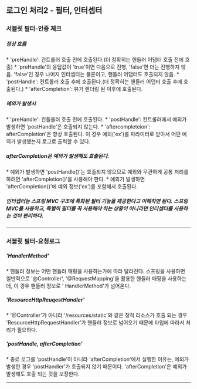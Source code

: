 <h2>로그인 처리2 - 필터, 인터셉터</h2>

<h3>서블릿 필터-인증 체크</h3>

<h5>정상 흐름</h5>
* 'preHandle': 컨트롤러 호출 전에 호출된다.(더 정확히는 핸들러 어댑터 호출 전에 호출)
  * 'preHandle'의 응답값이 'true'이면 다음으로 진행, 'false'면 더는 진행하지 않음. 'false'인 경우 나머지 인터셉터는 물론이고, 핸들러 어댑터도 호출되지 않음.
* 'postHandle': 컨트롤러 호출 후에 호출된다.(더 정확히는 핸들러 어댑터 호출 후에 호출된다.)
* 'afterCompletion': 뷰가 렌더링 된 이후에 호출된다.

<h5>예외가 발생시 </h5> 
* 'preHandle': 컨틀롤러 호출 전에 호출된다.
* 'postHandle': 컨트롤러에서 예외가 발생하면 'postHandle'은 호출되지 않는다.
* 'aftercompleteion': afterCompletion'은 항상 호출된다. 이 경우 예외('ex')를 파라미터로 받아서 어떤 예외가 발생했는지 로그로 출력할 수 있다.

<h5>afterCompletion은 예외가 발생해도 호출된다.</h5>
* 예외가 발생하면 'postHandle()'는 호출되지 않으므로 예외와 무관하게 공통 처리를 하려면 'afterCompletion()'을 사용해야 한다.
* 예외가 발생하면 'afterCompletion()'에 예외 정보('ex')를 포함해서 호출된다.

<h5>인터셉터는 스프링 MVC 구조에 특화된 필터 기능을 제공한다고 이해하면 된다. 스프링 MVC를 사용하고, 특별히 필터를 꼭 사용해야 하는 상황이 아니라면 인터셉터를 사용하는 것이 편리하다.</h5>

<hr>
<h3>서블릿 필터-요청로그</h3>
<h5>'HandlerMethod'</h5>
* 핸들러 정보는 어떤 핸들러 매핑을 사용하는가에 따라 달라진다. 스프링을 사용하면 일반적으로 '@Controller', '@RequestMapping'을 활용한 핸들러 매핑을 사용하는데, 이 경우 핸들러 정보로 ' HandlerMethod'가 넘어온다.
<h5>'ResourceHttpReuqestHandler'</h5>
* '@Controller'가 아니라 '/resources/static'와 같은 정적 리소스가 호출 되는 경우 'ResourceHttpRequestHandler'가 핸들러 정보로 넘어오기 때문에 타입에 따라서 처리가 필요하다. 

<h5>'postHandle, afterCompletion'</h5>
* 종료 로그를 'postHandle'이 아니라 'afterCompletion'에서 실행한 이유는, 예외가 발생한 경우 'postHandler'가 호출되지 않기 때문이다. 'afterCompletion'은 예외가 발생해도 호출 되는 것을 보장한다. 

<hr>